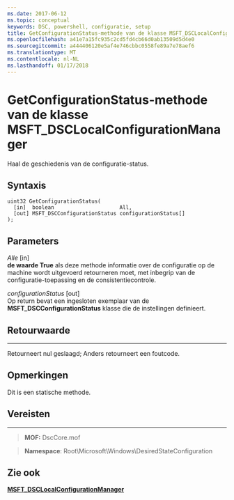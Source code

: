 ```yaml
---
ms.date: 2017-06-12
ms.topic: conceptual
keywords: DSC, powershell, configuratie, setup
title: GetConfigurationStatus-methode van de klasse MSFT_DSCLocalConfigurationManager
ms.openlocfilehash: a41e7a15fc935c2cd5fd4cb66d0ab13509d5d4e0
ms.sourcegitcommit: a444406120e5af4e746cbbc0558fe89a7e78aef6
ms.translationtype: MT
ms.contentlocale: nl-NL
ms.lasthandoff: 01/17/2018
---
```

# <a name="getconfigurationstatus-method-of-the-msftdsclocalconfigurationmanager-class"></a>GetConfigurationStatus-methode van de klasse MSFT_DSCLocalConfigurationManager

Haal de geschiedenis van de configuratie-status.

<a name="syntax"></a>Syntaxis
------

```mof
uint32 GetConfigurationStatus(
  [in]  boolean                     All,
  [out] MSFT_DSCConfigurationStatus configurationStatus[]
);
```

<a name="parameters"></a>Parameters
----------

*Alle* \[in\]  
**de waarde True** als deze methode informatie over de configuratie op de machine wordt uitgevoerd retourneren moet, met inbegrip van de configuratie-toepassing en de consistentiecontrole.

*configurationStatus* \[out\]  
Op return bevat een ingesloten exemplaar van de **MSFT_DSCConfigurationStatus** klasse die de instellingen definieert.

## <a name="return-value"></a>Retourwaarde
------------

Retourneert nul geslaagd; Anders retourneert een foutcode.

## <a name="remarks"></a>Opmerkingen

Dit is een statische methode.

## <a name="requirements"></a>Vereisten
------------
>**MOF:** DscCore.mof

>**Namespace**: Root\Microsoft\Windows\DesiredStateConfiguration


## <a name="see-also"></a>Zie ook


[**MSFT_DSCLocalConfigurationManager**](msft-dsclocalconfigurationmanager.md)


 

 



